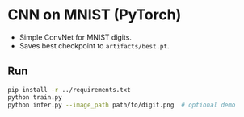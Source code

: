 # CNN on MNIST (PyTorch)

- Simple ConvNet for MNIST digits.
- Saves best checkpoint to `artifacts/best.pt`.

## Run

```bash
pip install -r ../requirements.txt
python train.py
python infer.py --image_path path/to/digit.png  # optional demo
```
